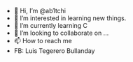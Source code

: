 - 👋 Hi, I’m @ab1tchi
- 👀 I’m interested in learning new things.
- 🌱 I’m currently learning C
- 💞️ I’m looking to collaborate on ...
- 📫 How to reach me
- FB: Luis Tegerero Bullanday

<!---
ab1tchi/ab1tchi is a ✨ special ✨ repository because its `README.md` (this file) appears on your GitHub profile.
You can click the Preview link to take a look at your changes.
--->
